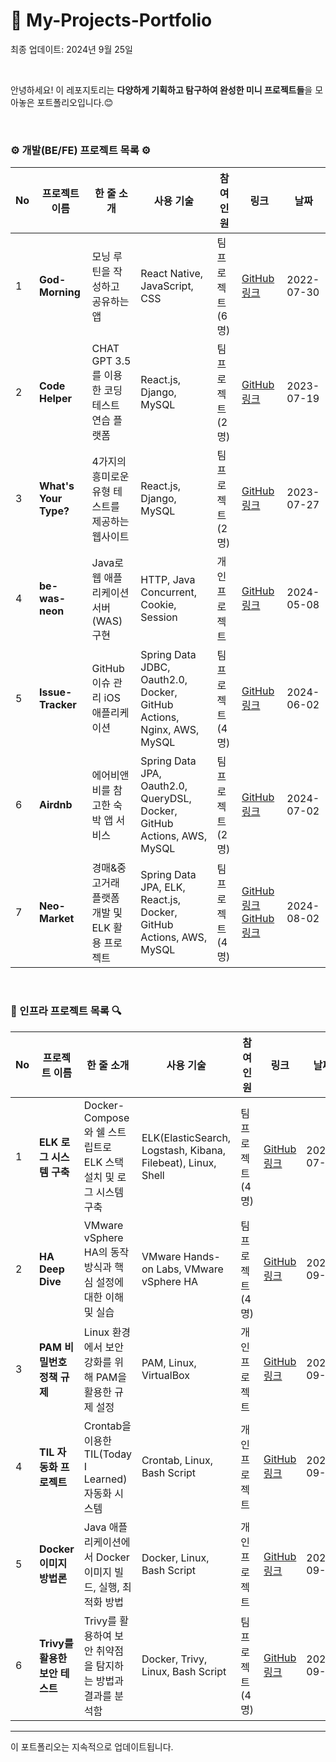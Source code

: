 # 🌱 My-Projects-Portfolio

최종 업데이트: 2024년 9월 25일

<br>

안녕하세요! 이 레포지토리는 **다양하게 기획하고 탐구하여 완성한 미니 프로젝트들**을 모아놓은 포트폴리오입니다.😊

<br>

### **⚙️ 개발(BE/FE) 프로젝트 목록 ⚙️**

| No  | 프로젝트 이름         | 한 줄 소개                                       | 사용 기술                                                               | 참여<br> 인원         | 링크                                                                                                                | 날짜       |
| --- | --------------------- | ------------------------------------------------ | ----------------------------------------------------------------------- | --------------------- | ------------------------------------------------------------------------------------------------------------------- | ---------- |
| 1   | **God-Morning**       | 모닝 루틴을 작성하고 공유하는 앱                 | React Native, JavaScript, CSS                                           | 팀<br> 프로젝트 (6명) | [GitHub 링크](https://github.com/lotuxsoo/god-morning)                                                              | 2022-07-30 |
| 2   | **Code Helper**       | CHAT GPT 3.5를 이용한 코딩 테스트 연습 플랫폼    | React.js, Django, MySQL                                                 | 팀<br> 프로젝트 (2명) | [GitHub 링크](https://github.com/lotuxsoo/madcamp-week3)                                                            | 2023-07-19 |
| 3   | **What's Your Type?** | 4가지의 흥미로운 유형 테스트를 제공하는 웹사이트 | React.js, Django, MySQL                                                 | 팀<br> 프로젝트 (2명) | [GitHub 링크](https://github.com/lotuxsoo/madcamp-week4)                                                            | 2023-07-27 |
| 4   | **be-was-neon**       | Java로 웹 애플리케이션 서버(WAS) 구현            | HTTP, Java Concurrent, Cookie, Session                                  | 개인<br> 프로젝트     | [GitHub 링크](https://github.com/lotuxsoo/be-was-neon)                                                              | 2024-05-08 |
| 5   | **Issue-Tracker**     | GitHub 이슈 관리 iOS 애플리케이션                | Spring Data JDBC, Oauth2.0, Docker, GitHub Actions, Nginx, AWS, MySQL   | 팀<br> 프로젝트 (4명) | [GitHub 링크](https://github.com/lotuxsoo/issue-tracker)                                                            | 2024-06-02 |
| 6   | **Airdnb**            | 에어비앤비를 참고한 숙박 앱 서비스               | Spring Data JPA, Oauth2.0, QueryDSL, Docker, GitHub Actions, AWS, MySQL | 팀<br> 프로젝트 (2명) | [GitHub 링크](https://github.com/lotuxsoo/be-airdnb)                                                                | 2024-07-02 |
| 7   | **Neo-Market**        | 경매&중고거래 플랫폼 개발 및 ELK 활용 프로젝트   | Spring Data JPA, ELK, React.js, Docker, GitHub Actions, AWS, MySQL      | 팀<br> 프로젝트 (4명) | [GitHub 링크](https://github.com/Neo-Market/BE-NeoMarket) [GitHub 링크](https://github.com/Neo-Market/FE-NeoMarket) | 2024-08-02 |

<br>

### **🔎 인프라 프로젝트 목록 🔍**

| No  | 프로젝트 이름                  | 한 줄 소개                                                       | 사용 기술                                                    | 참여<br> 인원         | 링크                                                            | 날짜       |
| --- | ------------------------------ | ---------------------------------------------------------------- | ------------------------------------------------------------ | --------------------- | --------------------------------------------------------------- | ---------- |
| 1   | **ELK 로그 시스템 구축**       | Docker-Compose와 쉘 스트립트로 ELK 스택 설치 및 로그 시스템 구축 | ELK(ElasticSearch, Logstash, Kibana, Filebeat), Linux, Shell | 팀<br> 프로젝트 (4명) | [GitHub 링크](https://github.com/lotuxsoo/FISA3-ELK-Pipeline)   | 2024-07-19 |
| 2   | **HA Deep Dive**               | VMware vSphere HA의 동작 방식과 핵심 설정에 대한 이해 및 실습    | VMware Hands-on Labs, VMware vSphere HA                      | 팀<br> 프로젝트 (4명) | [GitHub 링크](https://github.com/lotuxsoo/FISA3-vSphere-HA)     | 2024-09-03 |
| 3   | **PAM 비밀번호 정책 규제**     | Linux 환경에서 보안 강화를 위해 PAM을 활용한 규제 설정           | PAM, Linux, VirtualBox                                       | 개인<br> 프로젝트     | [GitHub 링크](https://github.com/lotuxsoo/FISA3-PAM)            | 2024-09-19 |
| 4   | **TIL 자동화 프로젝트**        | Crontab을 이용한 TIL(Today I Learned) 자동화 시스템              | Crontab, Linux, Bash Script                                  | 개인<br> 프로젝트     | [GitHub 링크](https://github.com/lotuxsoo/FISA3-Crontab-TIL)    | 2024-09-23 |
| 5   | **Docker 이미지 방법론**       | Java 애플리케이션에서 Docker 이미지 빌드, 실행, 최적화 방법      | Docker, Linux, Bash Script                                   | 개인<br> 프로젝트     | [GitHub 링크](https://github.com/lotuxsoo/FISA3-Docker-Guide)   | 2024-09-24 |
| 6   | **Trivy를 활용한 보안 테스트** | Trivy를 활용하여 보안 취약점을 탐지하는 방법과 결과를 분석함     | Docker, Trivy, Linux, Bash Script                            | 팀<br> 프로젝트 (4명) | [GitHub 링크](https://github.com/lotuxsoo/FISA3-Trivy-Analysis) | 2024-09-25 |

---

이 포트폴리오는 지속적으로 업데이트됩니다.
